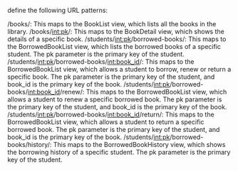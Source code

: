 define the following URL patterns:

/books/: This maps to the BookList view, which lists all the books in the library.
/books/<int:pk>/: This maps to the BookDetail view, which shows the details of a specific book.
/students/<int:pk>/borrowed-books/: This maps to the BorrowedBookList view, which lists the borrowed books of a specific student. The pk parameter is the primary key of the student.
/students/<int:pk>/borrowed-books/<int:book_id>/: This maps to the BorrowedBookList view, which allows a student to borrow, renew or return a specific book. The pk parameter is the primary key of the student, and book_id is the primary key of the book.
/students/<int:pk>/borrowed-books/<int:book_id>/renew/: This maps to the BorrowedBookList view, which allows a student to renew a specific borrowed book. The pk parameter is the primary key of the student, and book_id is the primary key of the book.
/students/<int:pk>/borrowed-books/<int:book_id>/return/: This maps to the BorrowedBookList view, which allows a student to return a specific borrowed book. The pk parameter is the primary key of the student, and book_id is the primary key of the book.
/students/<int:pk>/borrowed-books/history/: This maps to the BorrowedBookHistory view, which shows the borrowing history of a specific student. The pk parameter is the primary key of the student.
